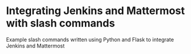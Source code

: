 # Integrating Jenkins and Mattermost with slash commands

Example slash commands written using Python and Flask to integrate Jenkins and Mattermost
